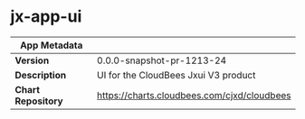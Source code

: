 # jx-app-ui

|App Metadata||
|---|---|
| **Version** | 0.0.0-snapshot-pr-1213-24 |
| **Description** | UI for the CloudBees Jxui V3 product |
| **Chart Repository** | https://charts.cloudbees.com/cjxd/cloudbees |

